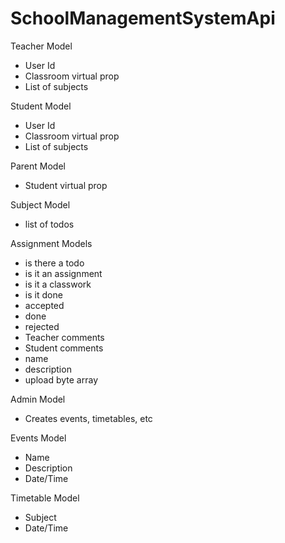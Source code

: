 # SchoolManagementSystemApi

Teacher Model
  - User Id
  - Classroom virtual prop
  - List of subjects
 
 Student Model
  - User Id
  - Classroom virtual prop
  - List of subjects
  
 Parent Model
  - Student virtual prop
 
 Subject Model
 - list of todos
 
 Assignment Models
 - is there a todo
 - is it an assignment
 - is it a classwork
 - is it done
 - accepted
 - done
 - rejected
 - Teacher comments
 - Student comments
 - name
 - description
 - upload byte array
 
 Admin Model
 - Creates events, timetables, etc
 
 Events Model
 - Name
 - Description
 - Date/Time
 
 Timetable Model
 - Subject
 - Date/Time
